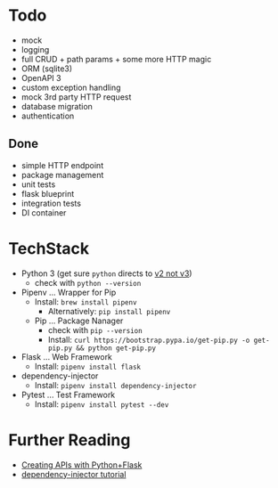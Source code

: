 
# Todo

* mock
* logging
* full CRUD + path params + some more HTTP magic
* ORM (sqlite3)
* OpenAPI 3
* custom exception handling
* mock 3rd party HTTP request
* database migration
* authentication

## Done

* simple HTTP endpoint
* package management
* unit tests
* flask blueprint
* integration tests
* DI container

# TechStack

* Python 3 (get sure `python` directs to [v2 not v3](https://opensource.com/article/19/5/python-3-default-mac))
  * check with `python --version`
* Pipenv ... Wrapper for Pip
  * Install: `brew install pipenv`
    * Alternatively: `pip install pipenv`
  * Pip ... Package Nanager
    * check with `pip --version`
    * Install: `curl https://bootstrap.pypa.io/get-pip.py -o get-pip.py && python get-pip.py`
* Flask ... Web Framework
  * Install: `pipenv install flask`
* dependency-injector
  * Install: `pipenv install dependency-injector`
* Pytest ... Test Framework
  * Install: `pipenv install pytest --dev`

# Further Reading

* [Creating APIs with Python+Flask](https://programminghistorian.org/en/lessons/creating-apis-with-python-and-flask)
* [dependency-injector tutorial](https://medium.com/@shivama205/dependency-injection-python-cb2b5f336dce)